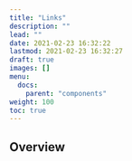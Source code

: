 ```yaml
---
title: "Links"
description: ""
lead: ""
date: 2021-02-23 16:32:22
lastmod: 2021-02-23 16:32:27
draft: true
images: []
menu:
  docs:
    parent: "components"
weight: 100
toc: true
---
```


## Overview
